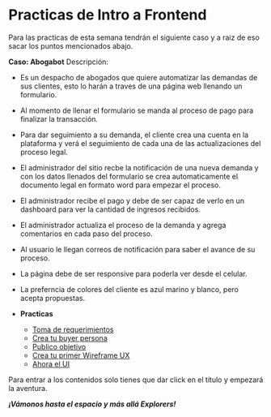 # Practicas de Intro a Frontend

Para las practicas de esta semana tendrán el siguiente caso y a raiz de eso sacar los puntos mencionados abajo.

**Caso: Abogabot**
Descripción:

- Es un despacho de abogados que quiere automatizar las demandas de sus clientes, esto lo harán a traves de una página web llenando un formulario.
- Al momento de llenar el formulario se manda al proceso de pago para finalizar la transacción.
- Para dar seguimiento a su demanda, el cliente crea una cuenta en la plataforma y verá el seguimiento de cada una de las actualizaciones del proceso legal.
- El administrador del sitio recbe la notificación de una nueva demanda y con los datos llenados del formulario se crea automaticamente el documento  legal en formato word para empezar el proceso.
- El administrador recibe el pago y debe de ser capaz de verlo en un dashboard para ver la cantidad de ingresos recibidos.
- El administrador actualiza el proceso de la demanda y agrega comentarios en cada paso del proceso.
- Al usuario le llegan correos de notificación para saber el avance de su proceso.
- La página debe de ser responsive para poderla ver desde el celular.
- La preferncia de colores del cliente es azul marino y blanco, pero acepta propuestas.
- **Practicas**

  - [Toma de requerimientos](./1.-requerimientos.pdf)
  - [Crea tu buyer persona](./2.-buyerPersona.png)
  - [Publico objetivo](./3.-publicoObjetivo.png)
  - [Crea tu primer Wireframe UX](https://www.figma.com/file/cbvi7hyuqyVgOKn9pCqRES/Abogabot?node-id=0%3A1)
  - [Ahora el UI](https://www.figma.com/file/cbvi7hyuqyVgOKn9pCqRES/Abogabot?node-id=0%3A1)

Para entrar a los contenidos solo tienes que dar click en el título y empezará la aventura.

***¡Vámonos hasta el espacio y más allá Explorers!***
